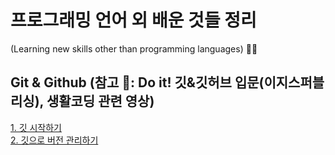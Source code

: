 # 프로그래밍 언어 외 배운 것들 정리
(Learning new skills other than programming languages) 🌼🦋

## Git & Github (참고 📕:  Do it! 깃&깃허브 입문(이지스퍼블리싱), 생활코딩 관련 영상)
[1. 깃 시작하기](https://github.com/Yejin-Carol/DailyPractice/blob/main/Etc./git.md) <br>
[2. 깃으로 버전 관리하기](https://github.com/Yejin-Carol/DailyPractice/blob/main/Etc./git1.md)
